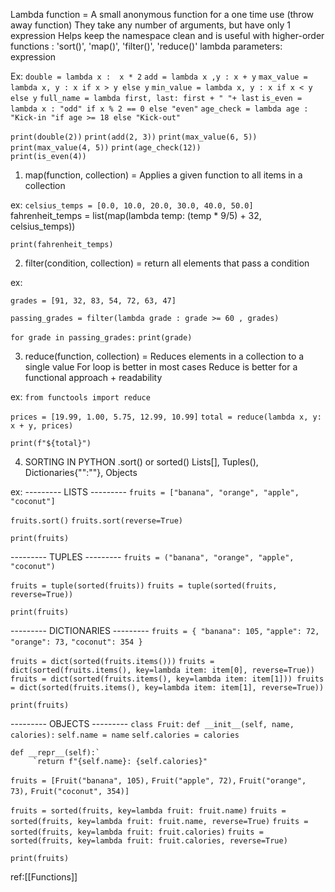 Lambda function = A small anonymous function for a one time use (throw away function) 
They take any number of arguments, but have only 1 expression 
Helps keep the namespace clean and is useful with higher-order functions : 'sort()', 'map()', 'filter()', 'reduce()'
lambda parameters: expression


Ex:
`double = lambda x :  x * 2`
`add = lambda x ,y : x + y`
`max_value = lambda x, y : x if x > y else y`
`min_value = lambda x, y : x if x < y else y`
`full_name = lambda first, last: first + " "+ last` 
`is_even = lambda x : "odd" if x % 2 == 0 else "even"`
`age_check = lambda age : "Kick-in "if age >= 18 else "Kick-out"`

`print(double(2))`
`print(add(2, 3))`
`print(max_value(6, 5))`
`print(max_value(4, 5))`
`print(age_check(12))`   
`print(is_even(4))`


1) map(function, collection) = Applies a given function to all items in a collection

ex:
`celsius_temps = [0.0, 10.0, 20.0, 30.0, 40.0, 50.0] 
`fahrenheit_temps = list(map(lambda temp: (temp * 9/5) + 32, celsius_temps))

`print(fahrenheit_temps)`


2) filter(condition, collection) = return all elements that pass a condition

ex:

`grades = [91, 32, 83, 54, 72, 63, 47]`

`passing_grades = filter(lambda grade : grade >= 60 , grades)`

`for grade in passing_grades:`
	`print(grade)`


3) reduce(function, collection) = Reduces elements in a collection to a single value 
For loop is better in most cases 
Reduce is better for a functional approach + readability 

ex:
`from functools import reduce` 

`prices = [19.99, 1.00, 5.75, 12.99, 10.99]`
`total = reduce(lambda x, y: x + y, prices)` 

`print(f"${total}")`

4) SORTING IN PYTHON .sort() or sorted() 
Lists[], Tuples(), Dictionaries{"":""}, Objects

ex:
--------- LISTS --------- 
`fruits = ["banana", "orange", "apple", "coconut"]` 

`fruits.sort()` 
`fruits.sort(reverse=True)` 

`print(fruits)`
 
--------- TUPLES ---------
`fruits = ("banana", "orange", "apple", "coconut")` 

`fruits = tuple(sorted(fruits))` 
`fruits = tuple(sorted(fruits, reverse=True))` 

`print(fruits)`

--------- DICTIONARIES --------- 
`fruits = { "banana": 105,`
		`"apple": 72,` 
		`"orange": 73,`
		`"coconut": 354 }`
		
`fruits = dict(sorted(fruits.items()))` 
`fruits = dict(sorted(fruits.items(), key=lambda item: item[0], reverse=True))` 
`fruits = dict(sorted(fruits.items(), key=lambda item: item[1])) fruits = dict(sorted(fruits.items(), key=lambda item: item[1], reverse=True))` 

`print(fruits)`


--------- OBJECTS --------- 
`class Fruit:` 
	`def __init__(self, name, calories):` 
		`self.name = name` 
		`self.calories = calories` 
		
	def __repr__(self):`
		 `return f"{self.name}: {self.calories}"
		 
`fruits = [Fruit("banana", 105),` 
		`Fruit("apple", 72),`
		`Fruit("orange", 73),` 
		`Fruit("coconut", 354)]` 

`fruits = sorted(fruits, key=lambda fruit: fruit.name)`
`fruits = sorted(fruits, key=lambda fruit: fruit.name, reverse=True)` 
`fruits = sorted(fruits, key=lambda fruit: fruit.calories)`
`fruits = sorted(fruits, key=lambda fruit: fruit.calories, reverse=True)` 

`print(fruits)`












ref:[[Functions]]


